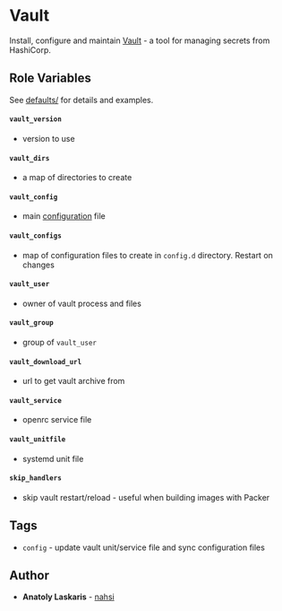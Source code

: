 # Vault

Install, configure and maintain [Vault](https://www.vaultproject.io) - a tool
for managing secrets from HashiCorp.

## Role Variables

See [defaults/](defaults/) for details and examples.

#### `vault_version`

- version to use

#### `vault_dirs`

- a map of directories to create

#### `vault_config`

- main [configuration](https://www.vaultproject.io/docs/configuration) file

#### `vault_configs`

- map of configuration files to create in `config.d` directory. Restart on
  changes

#### `vault_user`

- owner of vault process and files

#### `vault_group`

- group of `vault_user`

#### `vault_download_url`

- url to get vault archive from

#### `vault_service`

- openrc service file

#### `vault_unitfile`

- systemd unit file

#### `skip_handlers`

- skip vault restart/reload - useful when building images with Packer

## Tags

- `config` - update vault unit/service file and sync configuration files

## Author

- **Anatoly Laskaris** - [nahsi](https://github.com/nahsi)
